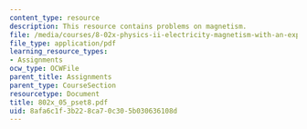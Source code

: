```yaml
---
content_type: resource
description: This resource contains problems on magnetism.
file: /media/courses/8-02x-physics-ii-electricity-magnetism-with-an-experimental-focus-spring-2005/8afa6c1f3b228ca70c305b030636108d_802x_05_pset8.pdf
file_type: application/pdf
learning_resource_types:
- Assignments
ocw_type: OCWFile
parent_title: Assignments
parent_type: CourseSection
resourcetype: Document
title: 802x_05_pset8.pdf
uid: 8afa6c1f-3b22-8ca7-0c30-5b030636108d
---
```

